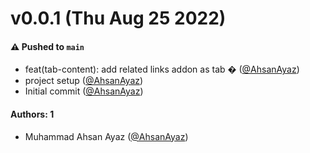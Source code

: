 # v0.0.1 (Thu Aug 25 2022)

#### ⚠️ Pushed to `main`

- feat(tab-content): add related links addon as tab � ([@AhsanAyaz](https://github.com/AhsanAyaz))
- project setup ([@AhsanAyaz](https://github.com/AhsanAyaz))
- Initial commit ([@AhsanAyaz](https://github.com/AhsanAyaz))

#### Authors: 1

- Muhammad Ahsan Ayaz ([@AhsanAyaz](https://github.com/AhsanAyaz))
